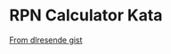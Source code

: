 # RPN Calculator Kata

[From dlresende gist](https://gist.github.com/dlresende/274194dd6ec993eb5ec5)